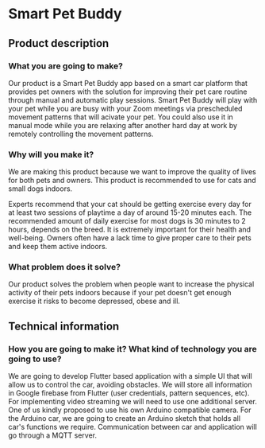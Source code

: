 # Smart Pet Buddy

## Product description 

### What you are going to make? 

Our product is a Smart Pet Buddy app based on a smart car platform that provides pet owners with the solution for improving their pet care routine through manual and automatic play sessions. Smart Pet Buddy will play with your pet while you are busy with your Zoom meetings via prescheduled movement patterns that will acivate your pet. 
You could also use it in manual mode while you are relaxing after another hard day at work by remotely controlling the movement patterns.

### Why will you make it? 

We are making this product because we want to improve the quality of lives for both pets and owners. This product is recommended to use for cats and small dogs indoors.

Experts recommend that your cat should be getting exercise every day for at least two sessions of playtime a day of around 15-20 minutes each. 
The recommended amount of daily exercise for most dogs is 30 minutes to 2 hours, depends on the breed.
It is extremely important for their health and well-being.
Owners often have a lack time to give proper care to their pets and keep them active indoors. 

### What problem does it solve? 

Our product solves the problem when people want to increase the physical activity of their pets indoors because if your pet doesn't get enough exercise it risks to become depressed, obese and ill.

## Technical information

### How you are going to make it? What kind of technology you are going to use?

We are going to develop Flutter based application with a simple UI that will allow us to control the car, avoiding obstacles. 
We will store all information in Google firebase from Flutter (user credentials, pattern sequences, etc).
For implementing video streaming we will need to use one additional server. 
One of us kindly proposed to use his own Arduino compatible camera.
For the Arduino car, we are going to create an Arduino sketch that holds all car's functions we require.
Communication between car and application will go through a MQTT server.




